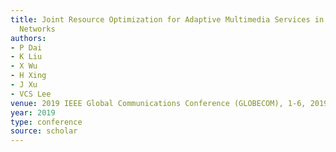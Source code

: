```yaml
---
title: Joint Resource Optimization for Adaptive Multimedia Services in MEC-Based Vehicular
  Networks
authors:
- P Dai
- K Liu
- X Wu
- H Xing
- J Xu
- VCS Lee
venue: 2019 IEEE Global Communications Conference (GLOBECOM), 1-6, 2019
year: 2019
type: conference
source: scholar
---
```

